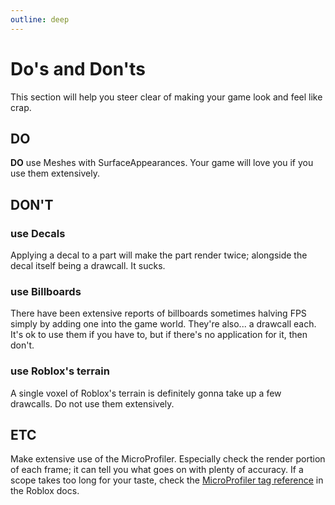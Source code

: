 ```yaml
---
outline: deep
---
```


# Do's and Don'ts

This section will help you steer clear of making your game look and feel like crap.


## DO

**DO** use Meshes with SurfaceAppearances. Your game will love you if you use them extensively.


## DON'T


### use Decals

Applying a decal to a part will make the part render twice; alongside the decal itself being a drawcall. It sucks.

### use Billboards

There have been extensive reports of billboards sometimes halving FPS simply by adding one into the game world. They're also... a drawcall each. It's ok to use them if you have to, but if there's no application for it, then don't.

### use Roblox's terrain

A single voxel of Roblox's terrain is definitely gonna take up a few drawcalls. Do not use them extensively.

## ETC

Make extensive use of the MicroProfiler. Especially check the render portion of each frame; it can tell you what goes on with plenty of accuracy. If a scope takes too long for your taste, check the [MicroProfiler tag reference](https://create.roblox.com/docs/studio/microprofiler/tag-table) in the Roblox docs.